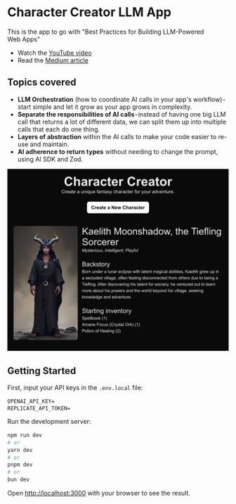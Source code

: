 # Character Creator LLM App

This is the app to go with "Best Practices for Building LLM-Powered Web Apps"

- Watch the [YouTube video](https://www.youtube.com/...)
- Read the [Medium article](https://medium.com/...)

## Topics covered

- **LLM Orchestration** (how to coordinate AI calls in your app's workflow) - start simple and let it grow as your app grows in complexity.
- **Separate the responsibilities of AI calls** - instead of having one big LLM call that returns a lot of different data, we can split them up into multiple calls that each do one thing.
- **Layers of abstraction** within the AI calls to make your code easier to re-use and maintain.
- **AI adherence to return types** without needing to change the prompt, using AI SDK and Zod.

![Alt text](./public/app-screenshot.png)

## Getting Started

First, input your API keys in the `.env.local` file:

```text
OPENAI_API_KEY=
REPLICATE_API_TOKEN=
```

Run the development server:

```bash
npm run dev
# or
yarn dev
# or
pnpm dev
# or
bun dev
```

Open [http://localhost:3000](http://localhost:3000) with your browser to see the result.
